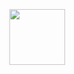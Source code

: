 <img src="[https://your-image-url.type](https://user-images.githubusercontent.com/37945416/213363437-25224cce-39d6-4bae-ad1d-39cfdbe1d980.jpg)" width="100" height="100">



